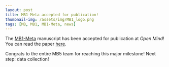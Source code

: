 ```yaml
---
layout: post
title: MB1-Meta accepted for publication!  
thumbnail-img: /assets/img/MB1_logo.png
tags: [MB, MB1, MB1-Meta, news]
---
```



The [MB1-Meta](https://manybabies.org/MB1SA/) manuscript has been accepted for publication at <i>Open Mind</i>! You can read the paper [here](https://doi.org/10.1162/opmi_a_00134). 

Congrats to the entire MB5 team for reaching this major milestone! Next step: data collection!

